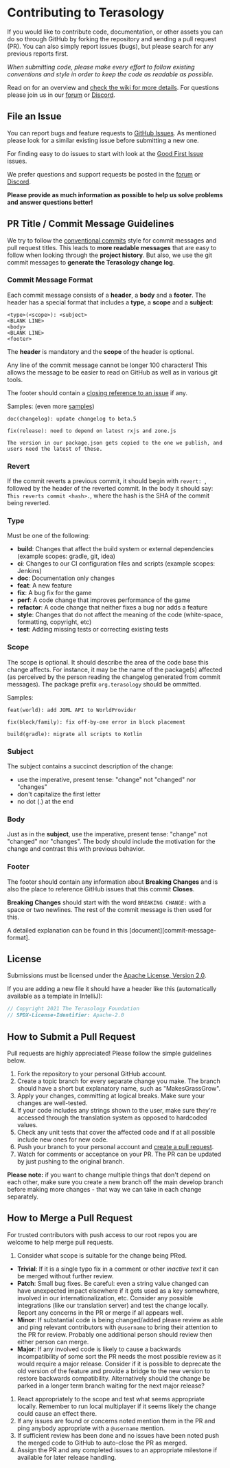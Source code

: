 # Contributing to Terasology

If you would like to contribute code, documentation, or other assets you can do so through GitHub by forking the repository and sending a pull request (PR). You can also simply report issues (bugs), but please search for any previous reports first.

*When submitting code, please make every effort to follow existing conventions and style in order to keep the code as readable as possible.*

Read on for an overview and [check the wiki for more details](https://github.com/MovingBlocks/Terasology/wiki).
For questions please join us in our [forum] or [Discord].

## File an Issue

You can report bugs and feature requests to [GitHub Issues](https://github.com/MovingBlocks/Terasology/issues). As mentioned please look for a similar existing issue before submitting a new one.

For finding easy to do issues to start with look at the [Good First Issue](https://github.com/MovingBlocks/Terasology/labels/Good%20First%20Issue) issues.

We prefer questions and support requests be posted in the [forum] or [Discord].

__Please provide as much information as possible to help us solve problems and answer questions better!__

[forum]: https://forum.terasology.org/forum/
[Discord]: https://discord.gg/Terasology

## PR Title / Commit Message Guidelines

We try to follow the [conventional commits](https://www.conventionalcommits.org/en/v1.0.0-beta.2/) style for commit messages and pull request titles.
This leads to **more readable messages** that are easy to follow when looking through the **project history**.
But also, we use the git commit messages to **generate the Terasology change log**.

### Commit Message Format
Each commit message consists of a **header**, a **body** and a **footer**.  The header has a special
format that includes a **type**, a **scope** and a **subject**:

```
<type>(<scope>): <subject>
<BLANK LINE>
<body>
<BLANK LINE>
<footer>
```

The **header** is mandatory and the **scope** of the header is optional.

Any line of the commit message cannot be longer 100 characters! This allows the message to be easier
to read on GitHub as well as in various git tools.

The footer should contain a [closing reference to an issue](https://help.github.com/articles/closing-issues-via-commit-messages/) if any.

Samples: (even more [samples](https://github.com/angular/angular/commits/master))

```
doc(changelog): update changelog to beta.5
```
```
fix(release): need to depend on latest rxjs and zone.js

The version in our package.json gets copied to the one we publish, and users need the latest of these.
```

### Revert
If the commit reverts a previous commit, it should begin with `revert: `, followed by the header of the reverted commit. In the body it should say: `This reverts commit <hash>.`, where the hash is the SHA of the commit being reverted.

### Type
Must be one of the following:

* **build**: Changes that affect the build system or external dependencies (example scopes: gradle, git, idea)
* **ci**: Changes to our CI configuration files and scripts (example scopes: Jenkins)
* **doc**: Documentation only changes
* **feat**: A new feature
* **fix**: A bug fix for the game
* **perf**: A code change that improves performance of the game
* **refactor**: A code change that neither fixes a bug nor adds a feature
* **style**: Changes that do not affect the meaning of the code (white-space, formatting, copyright, etc)
* **test**: Adding missing tests or correcting existing tests

### Scope
The scope  is optional.
It should describe the area of the code base this change affects.
For instance, it may be the name of the package(s) affected (as perceived by the person reading the changelog generated from commit messages).
The package prefix `org.terasology` should be ommitted.

Samples:
```
feat(world): add JOML API to WorldProvider

fix(block/family): fix off-by-one error in block placement

build(gradle): migrate all scripts to Kotlin
```

### Subject
The subject contains a succinct description of the change:

* use the imperative, present tense: "change" not "changed" nor "changes"
* don't capitalize the first letter
* no dot (.) at the end

### Body
Just as in the **subject**, use the imperative, present tense: "change" not "changed" nor "changes".
The body should include the motivation for the change and contrast this with previous behavior.

### Footer
The footer should contain any information about **Breaking Changes** and is also the place to
reference GitHub issues that this commit **Closes**.

**Breaking Changes** should start with the word `BREAKING CHANGE:` with a space or two newlines. The rest of the commit message is then used for this.

A detailed explanation can be found in this [document][commit-message-format].

## License

Submissions must be licensed under the [Apache License, Version 2.0](http://www.apache.org/licenses/LICENSE-2.0.html).

If you are adding a new file it should have a header like this (automatically available as a template in IntelliJ):

```java
// Copyright 2021 The Terasology Foundation
// SPDX-License-Identifier: Apache-2.0
 ```

## How to Submit a Pull Request

Pull requests are highly appreciated! Please follow the simple guidelines below.

1. Fork the repository to your personal GitHub account.
1. Create a topic branch for every separate change you make. The branch should have a short but explanatory name, such as "MakesGrassGrow".
1. Apply your changes, committing at logical breaks. Make sure your changes are well-tested.
1. If your code includes any strings shown to the user, make sure they're accessed through the translation system as opposed to hardcoded values.
1. Check any unit tests that cover the affected code and if at all possible include new ones for new code.
1. Push your branch to your personal account and [create a pull request](https://help.github.com/articles/using-pull-requests/).
1. Watch for comments or acceptance on your PR. The PR can be updated by just pushing to the original branch.

__Please note:__ if you want to change multiple things that don't depend on each other, make sure you create a new branch off the main develop branch before making more changes - that way we can take in each change separately.

## How to Merge a Pull Request

For trusted contributors with push access to our root repos you are welcome to help merge pull requests.

1. Consider what scope is suitable for the change being PRed.
  * **Trivial**: If it is a single typo fix in a comment or other *inactive text* it can be merged without further review.
  * **Patch**: Small bug fixes. Be careful: even a string value changed can have unexpected impact elsewhere if it gets used as a key somewhere, involved in our internationalization, etc. Consider any possible integrations (like our translation server) and test the change locally. Report any concerns in the PR or merge if all appears well.
  * **Minor**: If substantial code is being changed/added please review as able and ping relevant contributors with `@username` to bring their attention to the PR for review. Probably one additional person should review then either person can merge.
  * **Major**: If any involved code is likely to cause a backwards incompatibility of some sort the PR needs the most possible review as it would require a major release. Consider if it is possible to deprecate the old version of the feature and provide a bridge to the new version to restore backwards compatibility. Alternatively should the change be parked in a longer term branch waiting for the next major release?
1. React appropriately to the scope and test what seems appropriate locally. Remember to run local multiplayer if it seems likely the change could cause an effect there.
1. If any issues are found or concerns noted mention them in the PR and ping anybody appropriate with a `@username` mention.
1. If sufficient review has been done and no issues have been noted push the merged code to GitHub to auto-close the PR as merged.
1. Assign the PR and any completed issues to an appropriate milestone if available for later release handling.
